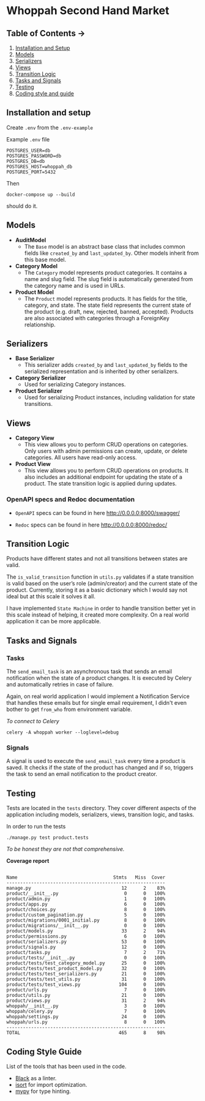 # Whoppah Second Hand Market 


## Table of Contents ->

1. [Installation and Setup](#installation-and-setup)
2. [Models](#Models)
3. [Serializers](#serializers)
4. [Views](#views)
5. [Transition Logic](#transition-logic)
6. [Tasks and Signals](#tasks-and-signals)
7. [Testing](#testing)
8. [Coding style and guide](#Coding-Style-Guide)

## Installation and setup

Create `.env` from the `.env-example`

Example `.env` file

```text
POSTGRES_USER=db
POSTGRES_PASSWORD=db
POSTGRES_DB=db
POSTGRES_HOST=whoppah_db
POSTGRES_PORT=5432
```
Then
```shell
docker-compose up --build
```
should do it.

## Models

- **AuditModel**
  - The `Base` model is an abstract base class that includes common fields like `created_by` and `last_updated_by`. Other models inherit from this base model.
- **Category Model** 
  - The `Category` model represents product categories. It contains a name and slug field. The slug field is automatically generated from the category name and is used in URLs. 
- **Product Model** 
  - The `Product` model represents products. It has fields for the title, category, and state. The state field represents the current state of the product (e.g. draft, new, rejected, banned, accepted). Products are also associated with categories through a ForeignKey relationship.

## Serializers

- **Base Serializer** 
  - This serializer adds `created_by` and `last_updated_by` fields to the serialized representation and is inherited by other serializers.
- **Category Serializer** 
  - Used for serializing Category instances. 
- **Product Serializer**
  - Used for serializing Product instances, including validation for state transitions.

## Views

- **Category View**
  - This view allows you to perform CRUD operations on categories. Only users with admin permissions can create, update, or delete categories. All users have read-only access. 
- **Product View**
  - This view allows you to perform CRUD operations on products. It also includes an additional endpoint for updating the state of a product. The state transition logic is applied during updates.

### OpenAPI specs and Redoc documentation

- `OpenAPI` specs can be found in here http://0.0.0.0:8000/swagger/

- `Redoc` specs can be found in here http://0.0.0.0:8000/redoc/

## Transition Logic

Products have different states and not all transitions between states are valid.

The `is_valid_transition` function in `utils.py` validates if a state transition is valid based on the user’s role (admin/creator) and the current state of the product. Currently, storing it as a basic dictionary which I would say not ideal but at this scale it solves it all.

I have implemented `State Machine` in order to handle transition better yet in this scale instead of helping, it created more complexity. On a real world application it can be more applicable.

## Tasks and Signals

### Tasks

The `send_email_task` is an asynchronous task that sends an email notification when the state of a product changes. It is executed by Celery and automatically retries in case of failure.

Again, on real world application I would implement a Notification Service that handles these emails but for single email requirement, I didn't even bother to get `from_who` from environment variable.

*To connect to Celery*
```shell
celery -A whoppah worker --loglevel=debug
```

### Signals

A signal is used to execute the `send_email_task` every time a product is saved. It checks if the state of the product has changed and if so, triggers the task to send an email notification to the product creator.

## Testing

Tests are located in the `tests` directory. They cover different aspects of the application including models, serializers, views, transition logic, and tasks.

In order to run the tests

```shell
./manage.py test product.tests 
```

*To be honest they are not that comprehensive.* 


**Coverage report** 
```text

Name                                   Stmts   Miss  Cover
----------------------------------------------------------
manage.py                                 12      2    83%
product/__init__.py                        0      0   100%
product/admin.py                           1      0   100%
product/apps.py                            6      0   100%
product/choices.py                         8      0   100%
product/custom_pagination.py               5      0   100%
product/migrations/0001_initial.py         8      0   100%
product/migrations/__init__.py             0      0   100%
product/models.py                         33      2    94%
product/permissions.py                     6      0   100%
product/serializers.py                    53      0   100%
product/signals.py                        12      0   100%
product/tasks.py                           7      2    71%
product/tests/__init__.py                  0      0   100%
product/tests/test_category_model.py      25      0   100%
product/tests/test_product_model.py       32      0   100%
product/tests/test_serializers.py         21      0   100%
product/tests/test_utils.py               31      0   100%
product/tests/test_views.py              104      0   100%
product/urls.py                            7      0   100%
product/utils.py                          21      0   100%
product/views.py                          31      2    94%
whoppah/__init__.py                        3      0   100%
whoppah/celery.py                          7      0   100%
whoppah/settings.py                       24      0   100%
whoppah/urls.py                            8      0   100%
----------------------------------------------------------
TOTAL                                    465      8    98%

```

## Coding Style Guide
List of the tools that has been used in the code.

- [Black](https://pypi.org/project/black/) as a linter.
- [isort](https://pycqa.github.io/isort/) for import optimization.
-  [mypy](https://mypy-lang.org/) for type hinting.


